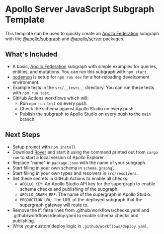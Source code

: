 # Apollo Server JavaScript Subgraph Template

This template can be used to quickly create an [Apollo Federation] subgraph with the [@apollo/subgraph] and [@apollo/server] packages.

## What's Included

- A basic, [Apollo Federation] subgraph with simple examples for queries, entities, and mutations. You can run this subgraph with `npm start`.
- [nodemon] is setup for `npm run dev` for a hot-reloading development environment.
- Example tests in the `src/__tests__` directory. You can run these tests with `npm run test`.
- GitHub Actions workflows which will:
  - Run `npm run test` on every push.
  - Check the schema against Apollo Studio on every push.
  - Publish the subgraph to Apollo Studio on every push to the `main` branch.

## Next Steps

- Setup project with `npm install` 
- Download [Rover] and start it using the command printed out from `cargo run` to start a local version of Apollo Explorer.
- Replace "name" in `package.json` with the name of your subgraph.
- Start filling in your own schema in `schema.graphql`.
- Start filling in your own types and resolvers in `src/resolvers`.
- Set these secrets in GitHub Actions to enable all checks:
  - `APOLLO_KEY`: An Apollo Studio API key for the supergraph to enable schema checks and publishing of the subgraph.
  - `APOLLO_GRAPH_REF`: The name of the supergraph in Apollo Studio.
  - `PRODUCTION_URL`: The URL of the deployed subgraph that the supergraph gateway will route to.
- Remove the if: false lines from .github/workflows/checks.yaml and .github/workflows/deploy.yaml to enable schema checks and publishing.
- Write your custom deploy logic in `.github/workflows/deploy.yaml`.

[apollo federation]: https://www.apollographql.com/docs/federation/
[@apollo/server]: https://www.apollographql.com/docs/apollo-server/
[@apollo/subgraph]: https://www.apollographql.com/docs/federation/subgraphs
[rover]: https://www.apollographql.com/docs/rover/
[nodemon]: https://www.npmjs.com/package/nodemon